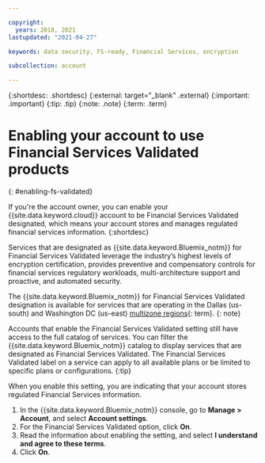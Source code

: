 ```yaml
---

copyright:
  years: 2018, 2021
lastupdated: "2021-04-27"

keywords: data security, FS-ready, Financial Services, encryption

subcollection: account

---
```


{:shortdesc: .shortdesc}
{:external: target="_blank" .external}
{:important: .important}
{:tip: .tip}
{:note: .note}
{:term: .term}


# Enabling your account to use Financial Services Validated products
{: #enabling-fs-validated}

If you're the account owner, you can enable your {{site.data.keyword.cloud}} account to be Financial Services Validated designated, which means your account stores and manages regulated financial services information.
{:shortdesc}

Services that are designated as {{site.data.keyword.Bluemix_notm}} for Financial Services Validated leverage the industry’s highest levels of encryption certification, provides preventive and compensatory controls for financial services regulatory workloads, multi-architecture support and proactive, and automated security.

The {{site.data.keyword.Bluemix_notm}} for Financial Services Validated designation is available for services that are operating in the Dallas (us-south) and Washington DC (us-east) [multizone regions](#x9774820){: term}. 
{: note}

Accounts that enable the Financial Services Validated setting still have access to the full catalog of services. You can filter the {{site.data.keyword.Bluemix_notm}} catalog to display services that are designated as Financial Services Validated. The Financial Services Validated label on a service can apply to all available plans or be limited to specific plans or configurations. 
{:tip}

When you enable this setting, you are indicating that your account stores regulated Financial Services information. 

1. In the {{site.data.keyword.Bluemix_notm}} console, go to **Manage > Account**, and select **Account settings**.
2. For the Financial Services Validated option, click **On**.
3. Read the information about enabling the setting, and select **I understand and agree to these terms**.
4. Click **On**.


